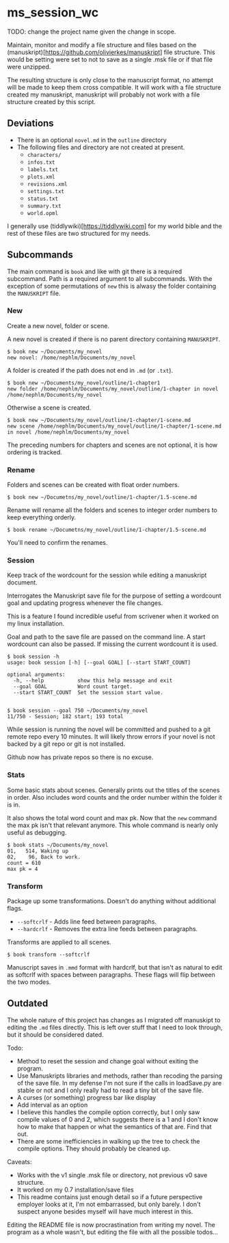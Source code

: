 # ms_session_wc

TODO: change the project name given the change in scope.

Maintain, monitor and modify a file structure and files based on the (manuskript)[https://github.com/olivierkes/manuskript] file structure.  This would be setting were set to not to save as a single .msk file or if that file were unzipped.

The resulting structure is only close to the manuscript format, no attempt will be made to keep them cross compatible.  It will work with a file structure created my manuskript, manuskript will probably not work with a file structure created by this script.

## Deviations

* There is an optional `novel.md` in the `outline` directory
* The following files and directory are not created at present.
  * `characters/`
  * `infos.txt`
  * `labels.txt`
  * `plots.xml`
  * `revisions.xml`
  * `settings.txt`
  * `status.txt`
  * `summary.txt`
  * `world.opml`

I generally use (tiddlywiki)[https://tiddlywiki.com] for my world bible and the rest of these files are two structured for my needs. 

## Subcommands 

The main command is `book` and like with git there is a required subcommand.  Path is a required argument to all subcommands.  With the exception of some permutations of `new` this is alwasy the folder containing the `MANUSKRIPT` file.

### New

Create a new novel, folder or scene.


A new novel is created if there is no parent directory containing `MANUSKRIPT`.
```
$ book new ~/Documents/my_novel
new novel: /home/nephlm/Documents/my_novel
```
A folder is created if the path does not end in `.md` (or `.txt`).

```
$ book new ~/Documents/my_novel/outline/1-chapter1
new folder /home/nephlm/Documents/my_novel/outline/1-chapter in novel /home/nephlm/Documents/my_novel
```
Otherwise a scene is created.
```
$ book new ~/Documents/my_novel/outline/1-chapter/1-scene.md
new scene /home/nephlm/Documents/my_novel/outline/1-chapter/1-scene.md in novel /home/nephlm/Documents/my_novel
```

The preceding numbers for chapters and scenes are not optional, it is how ordering is tracked.

### Rename

Folders and scenes can be created with float order numbers.

```
$ book new ~/Documetns/my_novel/outline/1-chapter/1.5-scene.md
```
Rename will rename all the folders and scenes to integer order numbers to keep everything orderly.
```
$ book rename ~/Documetns/my_novel/outline/1-chapter/1.5-scene.md
```
You'll need to confirm the renames.

### Session

Keep track of the wordcount for the session while editing a manuskript document.


Interrogates the Manuskript save file for the purpose of setting a wordcount goal and updating progress whenever the file changes. 

This is a feature I found incredible useful from scrivener when it worked on my linux installation. 

Goal and path to the save file are passed on the command line. A start wordcount can also be passed.  If missing the current wordcount it is used.  

```
$ book session -h
usage: book session [-h] [--goal GOAL] [--start START_COUNT]

optional arguments:
  -h, --help           show this help message and exit
  --goal GOAL          Word count target.
  --start START_COUNT  Set the session start value.


$ book session --goal 750 ~/Documents/my_novel
11/750 - Session; 182 start; 193 total 
```

While session is running the novel will be committed and pushed to a git remote repo every 10 minutes.  It will likely throw errors if your novel is not backed by a git repo or git is not installed.  

Github now has private repos so there is no excuse. 

### Stats

Some basic stats about scenes.  Generally prints out the titles of the scenes in order.  Also includes word counts and the order number within the folder it is in.

It also shows the total word count and max pk.  Now that the `new` command the max pk isn't that relevant anymore.  This whole command is nearly only useful as debugging.

```
$ book stats ~/Documents/my_novel
01,   514, Waking up
02,    96, Back to work.
count = 610
max pk = 4
```

### Transform

Package up some transformations.  Doesn't do anything without additional flags.

* `--softcrlf` - Adds line feed between paragraphs.
* `--hardcrlf` - Removes the extra line feeds between paragraphs.

Transforms are applied to all scenes.

```
$ book transform --softcrlf
```

Manuscript saves in `.mmd` format with hardcrlf, but that isn't as natural to edit as softcrlf with spaces between paragraphs.  These flags will flip between the two modes. 

## Outdated

The whole nature of this project has changes as I migrated off manuskipt to editing the `.md` files directly.  This is left over stuff that I need to look through, but it should be considered dated.

Todo: 

* Method to reset the session and change goal without exiting the program.
* Use Manuskripts libraries and methods, rather than recoding the parsing of the save file.  In my defense I'm not sure if the calls in loadSave.py are stable or not and I only really had to read a tiny bit of the save file.  
* A curses (or something) progress bar like display
* Add interval as an option
* I believe this handles the compile option correctly, but I only saw compile values of 0 and 2, which suggests there is a 1 and I don't know how to make that happen or what the semantics of that are.  Find that out. 
* There are some inefficiencies in walking up the tree to check the compile options.  They should probably be cleaned up.  

Caveats:

* Works with the v1 single .msk file or directory, not previous v0 save structure.
* It worked on my 0.7 installation/save files
* This readme contains just enough detail so if a future perspective employer looks at it, I'm not embarrassed, but only barely.  I don't suspect anyone besides myself will have much interest in this. 

Editing the README file is now procrastination from writing my novel.  The program as a whole wasn't, but editing the file with all the possible todos...
